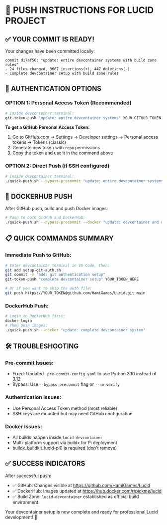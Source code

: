 # 🚀 PUSH INSTRUCTIONS FOR LUCID PROJECT

## **✅ YOUR COMMIT IS READY!**

Your changes have been committed locally:
```
commit d17af56: "update: entire devcontainer systems with build zone rules"
- 24 files changed, 3667 insertions(+), 447 deletions(-)
- Complete devcontainer setup with build zone rules
```

## **🔐 AUTHENTICATION OPTIONS**

### **OPTION 1: Personal Access Token (Recommended)**
```bash
# Inside devcontainer terminal:
git-token-push "update: entire devcontainer systems" YOUR_GITHUB_TOKEN
```

**To get a GitHub Personal Access Token:**
1. Go to GitHub.com → Settings → Developer settings → Personal access tokens → Tokens (classic)
2. Generate new token with `repo` permissions
3. Copy the token and use it in the command above

### **OPTION 2: Direct Push (if SSH configured)**
```bash
# Inside devcontainer terminal:
./quick-push.sh --bypass-precommit "update: entire devcontainer systems"
```

## **🐳 DOCKERHUB PUSH**

After GitHub push, build and push Docker images:
```bash
# Push to both GitHub and DockerHub:
./quick-push.sh --bypass-precommit --docker "update: devcontainer and docker images"
```

## **📋 QUICK COMMANDS SUMMARY**

### **Immediate Push to GitHub:**
```bash
# Enter devcontainer terminal in VS Code, then:
git add setup-git-auth.sh
git commit -m "add: git authentication setup"
git-token-push "complete devcontainer setup" YOUR_TOKEN_HERE

# Or if you want to skip the auth file:
git push https://YOUR_TOKEN@github.com/HamiGames/Lucid.git main
```

### **DockerHub Push:**
```bash
# Login to DockerHub first:
docker login
# Then push images:
./quick-push.sh --docker "update: complete devcontainer system"
```

## **🛠️ TROUBLESHOOTING**

### **Pre-commit Issues:**
- Fixed: Updated `.pre-commit-config.yaml` to use Python 3.10 instead of 3.12
- Bypass: Use `--bypass-precommit` flag or `--no-verify`

### **Authentication Issues:**
- Use Personal Access Token method (most reliable)
- SSH keys are mounted but may need GitHub configuration

### **Docker Issues:**
- All builds happen inside `lucid-devcontainer`
- Multi-platform support via buildx for Pi deployment
- buildx_buildkit_lucid-pi0 is required (don't remove)

## **✅ SUCCESS INDICATORS**

After successful push:
- ✅ GitHub: Changes visible at https://github.com/HamiGames/Lucid
- ✅ DockerHub: Images updated at https://hub.docker.com/r/pickme/lucid
- ✅ Build Zone: `lucid-devcontainer` established as official build environment

Your devcontainer setup is now complete and ready for professional Lucid development! 🎉
